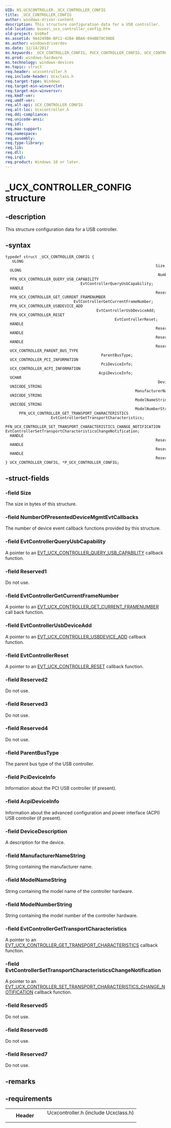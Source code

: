 ```yaml
---
UID: NS.UCXCONTROLLER._UCX_CONTROLLER_CONFIG
title: _UCX_CONTROLLER_CONFIG
author: windows-driver-content
description: This structure configuration data for a USB controller.
old-location: buses\_ucx_controller_config.htm
old-project: UsbRef
ms.assetid: 9A4249B6-BFC2-42B4-BBA6-094BD78C98DE
ms.author: windowsdriverdev
ms.date: 12/14/2017
ms.keywords: _UCX_CONTROLLER_CONFIG, PUCX_CONTROLLER_CONFIG, UCX_CONTROLLER_CONFIG, *PUCX_CONTROLLER_CONFIG
ms.prod: windows-hardware
ms.technology: windows-devices
ms.topic: struct
req.header: ucxcontroller.h
req.include-header: Ucxclass.h
req.target-type: Windows
req.target-min-winverclnt: 
req.target-min-winversvr: 
req.kmdf-ver: 
req.umdf-ver: 
req.alt-api: UCX_CONTROLLER_CONFIG
req.alt-loc: Ucxcontroller.h
req.ddi-compliance: 
req.unicode-ansi: 
req.idl: 
req.max-support: 
req.namespace: 
req.assembly: 
req.type-library: 
req.lib: 
req.dll: 
req.irql: 
req.product: Windows 10 or later.
---
```


# _UCX_CONTROLLER_CONFIG structure



## -description
This structure configuration data for a USB controller.



## -syntax

````
typedef struct _UCX_CONTROLLER_CONFIG {
   ULONG                                                                   Size;
  ULONG                                                                    NumberOfPresentedDeviceMgmtEvtCallbacks;
  PFN_UCX_CONTROLLER_QUERY_USB_CAPABILITY                                  EvtControllerQueryUsbCapability;
  HANDLE                                                                   Reserved1;
  PFN_UCX_CONTROLLER_GET_CURRENT_FRAMENUMBER                               EvtControllerGetCurrentFrameNumber;
  PFN_UCX_CONTROLLER_USBDEVICE_ADD                                         EvtControllerUsbDeviceAdd;
  PFN_UCX_CONTROLLER_RESET                                                 EvtControllerReset;
  HANDLE                                                                   Reserved2;
  HANDLE                                                                   Reserved3;
  HANDLE                                                                   Reserved4;
  UCX_CONTROLLER_PARENT_BUS_TYPE                                           ParentBusType;
  UCX_CONTROLLER_PCI_INFORMATION                                           PciDeviceInfo;
  UCX_CONTROLLER_ACPI_INFORMATION                                          AcpiDeviceInfo;
  UCHAR                                                                    DeviceDescription[MAX_GENERIC_USB_CONTROLLER_NAME_SIZE];
  UNICODE_STRING                                                           ManufacturerNameString;
  UNICODE_STRING                                                           ModelNameString;
  UNICODE_STRING                                                           ModelNumberString;
      PFN_UCX_CONTROLLER_GET_TRANSPORT_CHARACTERISTICS                     EvtControllerGetTransportCharacteristics;
      PFN_UCX_CONTROLLER_SET_TRANSPORT_CHARACTERISTICS_CHANGE_NOTIFICATION EvtControllerSetTransportCharacteristicsChangeNotification;
  HANDLE                                                                   Reserved5;
  HANDLE                                                                   Reserved6;
  HANDLE                                                                   Reserved7;
} UCX_CONTROLLER_CONFIG, *P_UCX_CONTROLLER_CONFIG;
````


## -struct-fields

### -field Size

The size in bytes of this structure.


### -field NumberOfPresentedDeviceMgmtEvtCallbacks

The number of device event callback functions provided by this structure.


### -field EvtControllerQueryUsbCapability

A pointer to an <a href="..\ucxcontroller\nc-ucxcontroller-evt_ucx_controller_query_usb_capability.md">EVT_UCX_CONTROLLER_QUERY_USB_CAPABILITY</a> callback function.


### -field Reserved1

Do not use.


### -field EvtControllerGetCurrentFrameNumber

A pointer to an <a href="..\ucxcontroller\nc-ucxcontroller-evt_ucx_controller_get_current_framenumber.md">EVT_UCX_CONTROLLER_GET_CURRENT_FRAMENUMBER</a> call back function.


### -field EvtControllerUsbDeviceAdd

A pointer to an <a href="..\ucxcontroller\nc-ucxcontroller-evt_ucx_controller_usbdevice_add.md">EVT_UCX_CONTROLLER_USBDEVICE_ADD</a> callback function.


### -field EvtControllerReset

A pointer to an <a href="..\ucxcontroller\nc-ucxcontroller-evt_ucx_controller_reset.md">EVT_UCX_CONTROLLER_RESET</a> callback function.


### -field Reserved2

Do not use.


### -field Reserved3

Do not use.


### -field Reserved4

Do not use.


### -field ParentBusType

The parent bus type of the USB controller.


### -field PciDeviceInfo

Information about the PCI USB controller (if present).


### -field AcpiDeviceInfo

Information about the advanced configuration and power interface (ACPI) USB controller (if present).


### -field DeviceDescription

A description for the device.


### -field ManufacturerNameString

String containing the manufacturer name.


### -field ModelNameString

String containing the model name of the controller hardware.


### -field ModelNumberString

String containing the model number of the controller hardware.


### -field EvtControllerGetTransportCharacteristics

A pointer to an <a href="..\ucxcontroller\nc-ucxcontroller-evt_ucx_controller_get_transport_characteristics.md">EVT_UCX_CONTROLLER_GET_TRANSPORT_CHARACTERISTICS</a> callback function.


### -field EvtControllerSetTransportCharacteristicsChangeNotification

A pointer to an <a href="..\ucxcontroller\nc-ucxcontroller-evt_ucx_controller_set_transport_characteristics_change_notification.md">EVT_UCX_CONTROLLER_SET_TRANSPORT_CHARACTERISTICS_CHANGE_NOTIFICATION</a> callback function.


### -field Reserved5

Do not use.


### -field Reserved6

Do not use.


### -field Reserved7

Do not use.


## -remarks


## -requirements
<table>
<tr>
<th width="30%">
Header

</th>
<td width="70%">
<dl>
<dt>Ucxcontroller.h (include Ucxclass.h)</dt>
</dl>
</td>
</tr>
</table>
